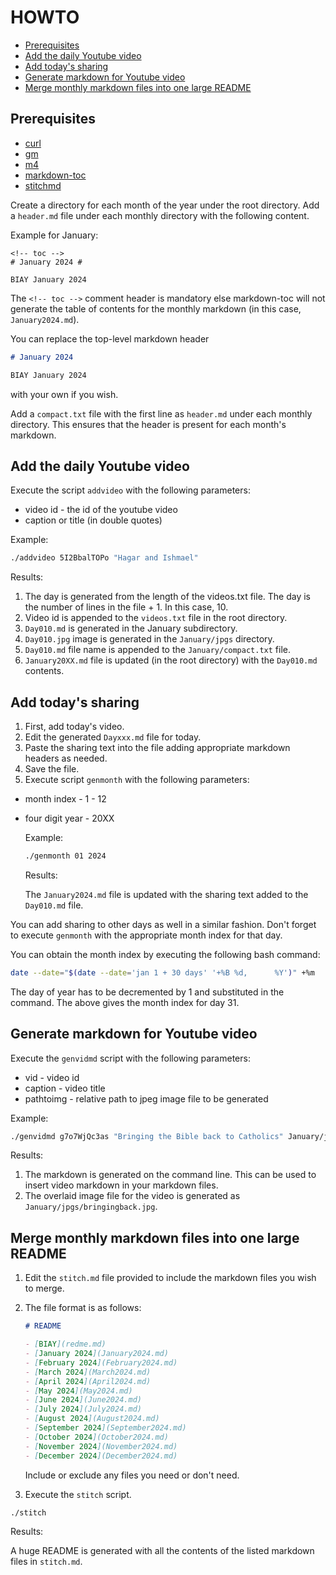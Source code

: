 # HOWTO

<!-- vim-markdown-toc GFM -->

- [Prerequisites](#prerequisites)
- [Add the daily Youtube video](#add-the-daily-youtube-video)
- [Add today's sharing](#add-todays-sharing)
- [Generate markdown for Youtube video](#generate-markdown-for-youtube-video)
- [Merge monthly markdown files into one large README](#merge-monthly-markdown-files-into-one-large-readme)

<!-- vim-markdown-toc -->

## Prerequisites

- [curl](https://curl.se/)
- [gm](http://www.graphicsmagick.org/)
- [m4](https://www.gnu.org/software/m4/)
- [markdown-toc](https://github.com/jonschlinkert/markdown-toc)
- [stitchmd](https://github.com/abhinav/stitchmd)

Create a directory for each month of the year under the root directory.
Add a `header.md` file under each monthly directory with the following content.

Example for January:

```text
<!-- toc -->
# January 2024 #

BIAY January 2024
```

The `<!-- toc -->` comment header is mandatory else markdown-toc will not generate the table of contents
for the monthly markdown (in this case, `January2024.md`).

You can replace the top-level markdown header

```markdown
# January 2024

BIAY January 2024
```

with your own if you wish.

Add a `compact.txt` file with the first line as `header.md` under each monthly directory.
This ensures that the header is present for each month's markdown.

## Add the daily Youtube video

Execute the script `addvideo` with the following parameters:

- video id - the id of the youtube video
- caption or title (in double quotes)

Example:

```bash
./addvideo 5I2BbalTOPo "Hagar and Ishmael"
```

Results:

1. The day is generated from the length of the videos.txt file. The day is the number of lines in the file + 1.
   In this case, 10.
2. Video id is appended to the `videos.txt` file in the root directory.
3. `Day010.md` is generated in the January subdirectory.
4. `Day010.jpg` image is generated in the `January/jpgs` directory.
5. `Day010.md` file name is appended to the `January/compact.txt` file.
6. `January20XX.md` file is updated (in the root directory) with the `Day010.md` contents.

## Add today's sharing

1. First, add today's video.
2. Edit the generated `Dayxxx.md` file for today.
3. Paste the sharing text into the file adding appropriate markdown headers as needed.
4. Save the file.
5. Execute script `genmonth` with the following parameters:

- month index - 1 - 12

- four digit year - 20XX

  Example:

  ```bash
  ./genmonth 01 2024
  ```

  Results:

  The `January2024.md` file is updated with the sharing text added to the `Day010.md` file.

You can add sharing to other days as well in a similar fashion.
Don't forget to execute `genmonth` with the appropriate month index for that day.

You can obtain the month index by executing the following bash command:

```bash
date --date="$(date --date='jan 1 + 30 days' '+%B %d,      %Y')" +%m
```

The day of year has to be decremented by 1 and substituted in the command.
The above gives the month index for day 31.

## Generate markdown for Youtube video

Execute the `genvidmd` script with the following parameters:

- vid - video id
- caption - video title
- pathtoimg - relative path to jpeg image file to be generated

Example:

```bash
./genvidmd g7o7WjQc3as "Bringing the Bible back to Catholics" January/jpgs/bringingback.jpg
```

Results:

1. The markdown is generated on the command line. This can be used to insert video markdown in your markdown files.
2. The overlaid image file for the video is generated as `January/jpgs/bringingback.jpg`.

## Merge monthly markdown files into one large README

1. Edit the `stitch.md` file provided to include the markdown files you wish to merge.

2. The file format is as follows:

   ```markdown
   # README

   - [BIAY](redme.md)
   - [January 2024](January2024.md)
   - [February 2024](February2024.md)
   - [March 2024](March2024.md)
   - [April 2024](April2024.md)
   - [May 2024](May2024.md)
   - [June 2024](June2024.md)
   - [July 2024](July2024.md)
   - [August 2024](August2024.md)
   - [September 2024](September2024.md)
   - [October 2024](October2024.md)
   - [November 2024](November2024.md)
   - [December 2024](December2024.md)
   ```

   Include or exclude any files you need or don't need.

3. Execute the `stitch` script.

```bash
./stitch
```

Results:

A huge README is generated with all the contents of the listed markdown files in `stitch.md`.
